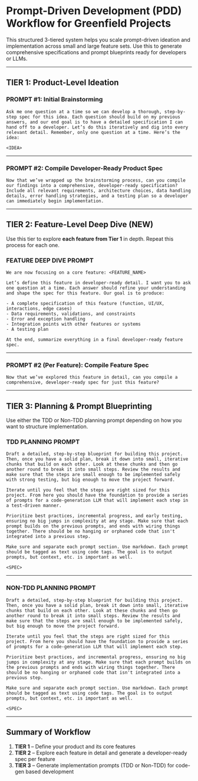 
# Prompt-Driven Development (PDD) Workflow for Greenfield Projects

This structured 3-tiered system helps you scale prompt-driven ideation and implementation across small and large feature sets. Use this to generate comprehensive specifications and prompt blueprints ready for developers or LLMs.

---

## TIER 1: Product-Level Ideation

### PROMPT #1: Initial Brainstorming
```
Ask me one question at a time so we can develop a thorough, step-by-step spec for this idea. Each question should build on my previous answers, and our end goal is to have a detailed specification I can hand off to a developer. Let’s do this iteratively and dig into every relevant detail. Remember, only one question at a time. Here’s the idea: 

<IDEA>
```

---

### PROMPT #2: Compile Developer-Ready Product Spec
```
Now that we’ve wrapped up the brainstorming process, can you compile our findings into a comprehensive, developer-ready specification? Include all relevant requirements, architecture choices, data handling details, error handling strategies, and a testing plan so a developer can immediately begin implementation.
```

---

## TIER 2: Feature-Level Deep Dive (NEW)

Use this tier to explore **each feature from Tier 1** in depth. Repeat this process for each one.

### FEATURE DEEP DIVE PROMPT
```
We are now focusing on a core feature: <FEATURE_NAME>

Let’s define this feature in developer-ready detail. I want you to ask one question at a time. Each answer should refine your understanding and shape the spec for this feature. Our goal is to produce:

- A complete specification of this feature (function, UI/UX, interactions, edge cases)
- Data requirements, validations, and constraints
- Error and exception handling
- Integration points with other features or systems
- A testing plan

At the end, summarize everything in a final developer-ready feature spec.
```

---

### PROMPT #2 (Per Feature): Compile Feature Spec
```
Now that we’ve explored this feature in detail, can you compile a comprehensive, developer-ready spec for just this feature?
```

---

## TIER 3: Planning & Prompt Blueprinting

Use either the TDD or Non-TDD planning prompt depending on how you want to structure implementation.

### TDD PLANNING PROMPT
```
Draft a detailed, step-by-step blueprint for building this project. Then, once you have a solid plan, break it down into small, iterative chunks that build on each other. Look at these chunks and then go another round to break it into small steps. Review the results and make sure that the steps are small enough to be implemented safely with strong testing, but big enough to move the project forward. 

Iterate until you feel that the steps are right sized for this project. From here you should have the foundation to provide a series of prompts for a code-generation LLM that will implement each step in a test-driven manner.

Prioritize best practices, incremental progress, and early testing, ensuring no big jumps in complexity at any stage. Make sure that each prompt builds on the previous prompts, and ends with wiring things together. There should be no hanging or orphaned code that isn't integrated into a previous step.

Make sure and separate each prompt section. Use markdown. Each prompt should be tagged as text using code tags. The goal is to output prompts, but context, etc. is important as well.

<SPEC>
```

---

### NON-TDD PLANNING PROMPT
```
Draft a detailed, step-by-step blueprint for building this project. Then, once you have a solid plan, break it down into small, iterative chunks that build on each other. Look at these chunks and then go another round to break it into small steps. Review the results and make sure that the steps are small enough to be implemented safely, but big enough to move the project forward.

Iterate until you feel that the steps are right sized for this project. From here you should have the foundation to provide a series of prompts for a code-generation LLM that will implement each step.

Prioritize best practices, and incremental progress, ensuring no big jumps in complexity at any stage. Make sure that each prompt builds on the previous prompts and ends with wiring things together. There should be no hanging or orphaned code that isn't integrated into a previous step.

Make sure and separate each prompt section. Use markdown. Each prompt should be tagged as text using code tags. The goal is to output prompts, but context, etc. is important as well.

<SPEC>
```

---

## Summary of Workflow

1. **TIER 1** – Define your product and its core features
2. **TIER 2** – Explore each feature in detail and generate a developer-ready spec per feature
3. **TIER 3** – Generate implementation prompts (TDD or Non-TDD) for code-gen based development
